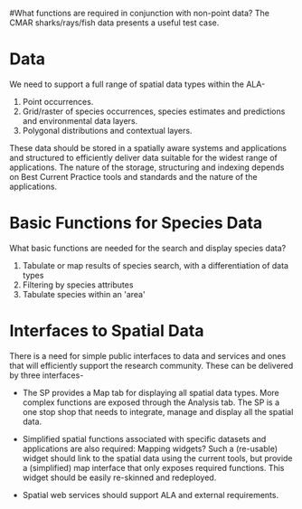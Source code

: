 #What functions are required in conjunction with non-point data? The CMAR sharks/rays/fish data presents a useful test case.

# Data

We need to support a full range of spatial data types within the ALA-

  1. Point occurrences.
  1. Grid/raster of species occurrences, species estimates and predictions and environmental data layers.
  1. Polygonal distributions and contextual layers.

These data should be stored in a spatially aware systems and applications and structured to efficiently deliver data suitable for the widest range of applications. The nature of the storage, structuring and indexing depends on Best Current Practice tools and standards and the nature of the applications.

# Basic Functions for Species Data

What basic functions are needed for the search and display species data?

  1. Tabulate or map results of species search, with a differentiation of data types
  1. Filtering by species attributes
  1. Tabulate species within an 'area'

# Interfaces to Spatial Data

There is a need for simple public interfaces to data and services and ones that will efficiently support the research community. These can be delivered by three interfaces-

  * The SP provides a Map tab for displaying all spatial data types. More complex functions are exposed through the Analysis tab. The SP is a one stop shop that needs to integrate, manage and display all the spatial data.

  * Simplified spatial functions associated with specific datasets and applications are also required: Mapping widgets? Such a (re-usable) widget should link to the spatial data using the current tools, but provide a (simplified) map interface that only exposes required functions. This widget should be easily re-skinned and redeployed.

  * Spatial web services should support ALA and external requirements.